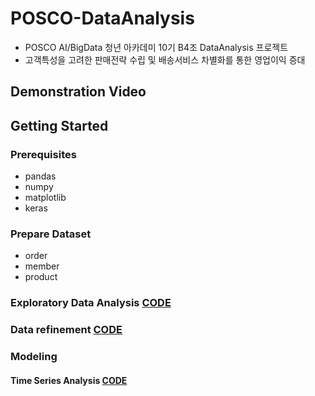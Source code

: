 # POSCO-DataAnalysis  
- POSCO AI/BigData 청년 아카데미 10기 B4조 DataAnalysis 프로젝트
- 고객특성을 고려한 판매전략 수립 및 배송서비스 차별화를 통한 영업이익 증대


## Demonstration Video


## Getting Started

### Prerequisites
- pandas
- numpy
- matplotlib
- keras

### Prepare Dataset
 - order   
 - member  
 - product  

### Exploratory Data Analysis    [CODE](https://github.com/youngbinwoo/POSCO-DataAnalysis/tree/master/Exploratory%20Data%20Analysis)

### Data refinement    [CODE](https://github.com/youngbinwoo/POSCO-DataAnalysis/tree/master/Data%20refinement)

### Modeling
#### Time Series Analysis    [CODE](https://github.com/youngbinwoo/POSCO-DataAnalysis/tree/master/Time%20Series%20Analysis)
